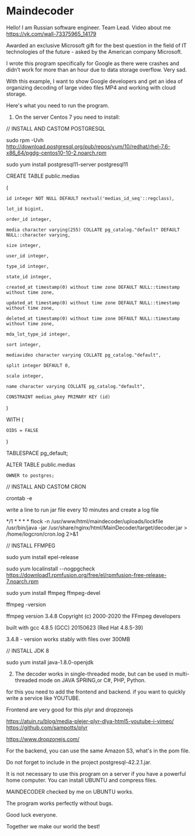 # Maindecoder

Hello! I am Russian software engineer. Team Lead. Video about me https://vk.com/wall-73375965_14179

Awarded an exclusive Microsoft gift for the best question in the field of IT technologies of the future - asked by the American company Microsoft.

I wrote this program specifically for Google as there were crashes and didn’t work for more than an hour due to data storage overflow.
Very sad. 

With this example, I want to show Google developers and get an idea of organizing decoding of large video files MP4 and working with cloud storage.

Here's what you need to run the program.

1. On the server Centos 7 you need to install:
 
//  INSTALL AND CASTOM POSTGRESQL

sudo rpm -Uvh  http://download.postgresql.org/pub/repos/yum/10/redhat/rhel-7.6-x86_64/pgdg-centos10-10-2.noarch.rpm

sudo yum install postgresql11-server postgresql11

CREATE TABLE public.medias

(

    id integer NOT NULL DEFAULT nextval('medias_id_seq'::regclass),
    
    lot_id bigint,
    
    order_id integer,
    
    media character varying(255) COLLATE pg_catalog."default" DEFAULT NULL::character varying,
    
    size integer,
    
    user_id integer,
    
    type_id integer,
    
    state_id integer,
    
    created_at timestamp(0) without time zone DEFAULT NULL::timestamp without time zone,
    
    updated_at timestamp(0) without time zone DEFAULT NULL::timestamp without time zone,
    
    deleted_at timestamp(0) without time zone DEFAULT NULL::timestamp without time zone,
    
    mda_lot_type_id integer,
    
    sort integer,
    
    mediavideo character varying COLLATE pg_catalog."default",
    
    split integer DEFAULT 0,
    
    scale integer,
    
    name character varying COLLATE pg_catalog."default",
    
    CONSTRAINT medias_pkey PRIMARY KEY (id)
    
)

WITH (

    OIDS = FALSE
    
)

TABLESPACE pg_default;

ALTER TABLE public.medias

    OWNER to postgres;
    
    
    
//  INSTALL AND CASTOM CRON

crontab -e

write a line to run jar file every 10 minutes and create a log file

*/1 * * * * flock -n /usr/www/html/maindecoder/uploads/lockfile /usr/bin/java -jar /usr/share/nginx/html/MainDecoder/target/decoder.jar > /home/logcron/cron.log 2>&1



//  INSTALL FFMPEG

sudo yum install epel-release

sudo yum localinstall --nogpgcheck https://download1.rpmfusion.org/free/el/rpmfusion-free-release-7.noarch.rpm

sudo yum install ffmpeg ffmpeg-devel

ffmpeg -version

ffmpeg version 3.4.8 Copyright (c) 2000-2020 the FFmpeg developers

built with gcc 4.8.5 (GCC) 20150623 (Red Hat 4.8.5-39)

3.4.8 - version works stably with files over 300MB

//  INSTALL JDK 8 

sudo yum install java-1.8.0-openjdk

2. The decoder works in single-threaded mode, but can be used in multi-threaded mode on JAVA SPRING,or C#, PHP, Python.

for this you need to add the frontend and backend. if you want to quickly write a service like YOUTUBE.

Frontend are very good for this plyr and dropzonejs

https://atuin.ru/blog/media-plejer-plyr-dlya-html5-youtube-i-vimeo/ https://github.com/sampotts/plyr

https://www.dropzonejs.com/

For the backend, you can use the same Amazon S3, what's in the pom file.

Do not forget to include in the project postgresql-42.2.1.jar.

It is not necessary to use this program on a server if you have a powerful home computer. You can install UBUNTU and compress files.

MAINDECODER checked by me on UBUNTU works.

The program works perfectly without bugs. 

Good luck everyone. 

Together we make our world the best!















    
